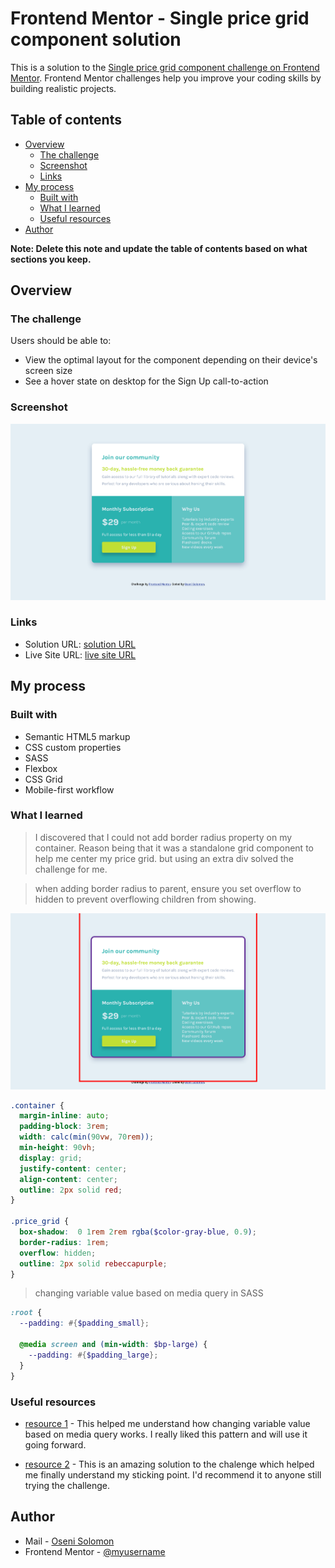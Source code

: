 # Frontend Mentor - Single price grid component solution

This is a solution to the [Single price grid component challenge on Frontend Mentor](https://www.frontendmentor.io/challenges/single-price-grid-component-5ce41129d0ff452fec5abbbc). Frontend Mentor challenges help you improve your coding skills by building realistic projects. 

## Table of contents

- [Overview](#overview)
  - [The challenge](#the-challenge)
  - [Screenshot](#screenshot)
  - [Links](#links)
- [My process](#my-process)
  - [Built with](#built-with)
  - [What I learned](#what-i-learned)
  - [Useful resources](#useful-resources)
- [Author](#author)

**Note: Delete this note and update the table of contents based on what sections you keep.**

## Overview

### The challenge

Users should be able to:

- View the optimal layout for the component depending on their device's screen size
- See a hover state on desktop for the Sign Up call-to-action

### Screenshot

![Desktop site preview](images/screenshot.png)



### Links

- Solution URL: [solution URL](https://github.com/SoloLere/price-grid.git)
- Live Site URL: [live site URL](https://sololere.github.io/price-grid/)

## My process

### Built with

- Semantic HTML5 markup
- CSS custom properties
- SASS
- Flexbox
- CSS Grid
- Mobile-first workflow

### What I learned

> I discovered that I could not add border radius property on my container. Reason being that it was a standalone grid component to help me center my price grid.
but using an extra div solved the challenge for me.

> when adding border radius to parent, ensure you set overflow to hidden to prevent overflowing children from showing.

![preview](images/container_outline.png)

```scss
.container {
  margin-inline: auto;
  padding-block: 3rem;
  width: calc(min(90vw, 70rem));
  min-height: 90vh;
  display: grid;
  justify-content: center;
  align-content: center;
  outline: 2px solid red;
}

.price_grid {
  box-shadow:  0 1rem 2rem rgba($color-gray-blue, 0.9);
  border-radius: 1rem;
  overflow: hidden;
  outline: 2px solid rebeccapurple;
}
```


> changing variable value based on media query in SASS
```scss
:root {
  --padding: #{$padding_small};
  
  @media screen and (min-width: $bp-large) {
    --padding: #{$padding_large};
  }
}
```


### Useful resources

- [resource 1](https://stackoverflow.com/questions/48372006/changing-variable-value-based-on-media-query) - This helped me understand how changing variable value based on media query works. I really liked this pattern and will use it going forward.

- [resource 2](https://www.youtube.com/watch?v=DGYMErzcflw) - This is an amazing solution to the chalenge which helped me finally understand my sticking point. I'd recommend it to anyone still trying the challenge.


## Author

- Mail - [Oseni Solomon](jnrolalere@gmail.com)
- Frontend Mentor - [@myusername](https://www.frontendmentor.io/profile/@SoloLere)
